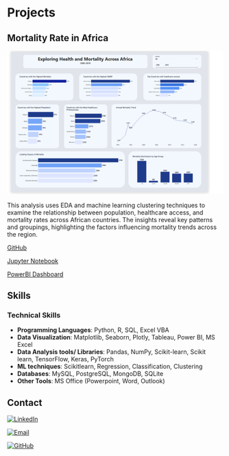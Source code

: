 # Projects

## Mortality Rate in Africa

![Mortality in Africa](https://github.com/aminahol/Mortality-Rates-In-Africa/blob/4c3ae3844cc164b0ff7440e0f25634cad1ba21b9/images/Mortality%20In%20Africa.png)

This analysis uses EDA and machine learning clustering techniques to examine the relationship between population, healthcare access, and mortality rates across African countries. The insights reveal key patterns and groupings, highlighting the factors influencing mortality trends across the region. 

[GitHub](https://github.com/aminahol)

[Jupyter Notebook](https://nbviewer.org/github/aminahol/Mortality-Rates-In-Africa/blob/main/Mortality%20Rates%20In%20Africa%20%284%29.ipynb)

[PowerBI Dashboard](https://app.powerbi.com/view?r=eyJrIjoiYTIwYmZhNGUtMzFmNy00ZWVlLWJmOGItNGVlMDMxYzNlZDc2IiwidCI6IjEwMWQ0NjY0LTg3OGEtNGUzYi04N2Y3LTc4ZjA4Yjc2MjhiYSJ9)


## Skills

### Technical Skills
- **Programming Languages**: Python, R, SQL, Excel VBA
- **Data Visualization**: Matplotlib, Seaborn, Plotly, Tableau, Power BI, MS Excel
- **Data Analysis tools/ Libraries**: Pandas, NumPy, Scikit-learn, Scikit learn, TensorFlow, Keras, PyTorch
- **ML techniques**: Scikitlearn,  Regression, Classification, Clustering
- **Databases**: MySQL, PostgreSQL, MongoDB, SQLite
- **Other Tools**: MS Office (Powerpoint, Word, Outlook)


## Contact

  [![LinkedIn](https://img.shields.io/badge/LinkedIn-0077B5?style=flat-square&logo=linkedin&logoColor=white)](www.linkedin.com/in/aminah-olorunoje)

[![Email](https://img.shields.io/badge/Email-D14836?style=flat-square&logo=gmail&logoColor=white)](mailto:aminaholo.ai@gmail.com)

  [![GitHub](https://img.shields.io/badge/GitHub-181717?style=flat-square&logo=github&logoColor=white)](https://github.com/aminahol)
